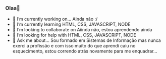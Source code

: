 ### Olaa👋



- 🔭 I’m currently working on... Ainda não :/
- 🌱 I’m currently learning HTML, CSS, JAVASCRIPT, NODE
- 👯 I’m looking to collaborate on Aiinda não, estou aprendendo ainda 
- 🤔 I’m looking for help with  HTML, CSS, JAVASCRIPT, NODE
- 💬 Ask me about... Sou formado em Sistemas de Informação mas nunca exerci a profissão e com isso muito do que aprendi caiu no esquecimento, estou correndo atrás novamente para me enquadrar...


